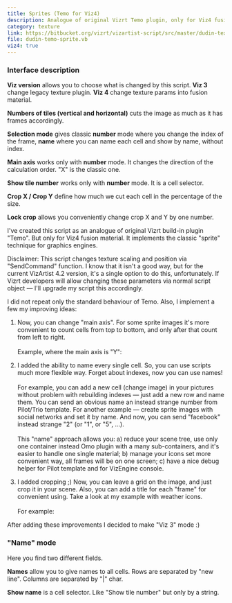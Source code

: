 ```yaml
---
title: Sprites (Temo for Viz4)
description: Analogue of original Vizrt Temo plugin, only for Viz4 fusion material. Work as a traditional sprites pleer.
category: texture
link: https://bitbucket.org/vizrt/vizartist-script/src/master/dudin-texture/dudin-temo-sprite/
file: dudin-temo-sprite.vb
viz4: true
---
```


<interface-description image="viz4-index.png">

### Interface description

__Viz version__ allows you to choose what is changed by this script. __Viz 3__ change legacy texture plugin. __Viz 4__ change texture params into fusion material.

__Numbers of tiles (vertical and horizontal)__ cuts the image as much as it has frames accordingly.

__Selection mode__ gives classic __number__ mode where you change the index of the frame, __name__ where you can name each cell and show by name, without index.

__Main axis__ works only with __number__ mode. It changes the direction of the calculation order. "X" is the classic one.

__Show tile number__ works only with __number__ mode. It is a cell selector. 

__Crop X / Crop Y__ define how much we cut each cell in the percentage of the size.

__Lock crop__ allows you conveniently change crop X and Y by one number.

</interface-description>

I've created this script as an analogue of original Vizrt build-in plugin "Temo". But only for Viz4 fusion material. It implements the classic "sprite" technique for graphics engines.

Disclaimer: 
This script changes texture scaling and position via "SendCommand" function. I know that it isn't a good way, but for the current VizArtist 4.2 version, it's a single option to do this, unfortunately. If Vizrt developers will allow changing these parameters via normal script object — I'll upgrade my script this accordingly.

I did not repeat only the standard behaviour of Temo. Also, I implement a few my improving ideas:

1. Now, you can change "main axis". For some sprite images it's more convenient to count cells from top to bottom, and only after that count from left to right. <br><br>
Example, where the main axis is "Y":
<media-image name="names_example_2x8.png" />

2. I added the ability to name every single cell. So, you can use scripts much more flexible way. Forget about indexes, now you can use names! <br><br>
For example, you can add a new cell (change image) in your pictures without problem with rebuilding indexes — just add a new row and name them. You can send an obvious name an instead strange number from Pilot/Trio template. For another example — create sprite images with social networks and set it by name. And now, you can send "facebook" instead strange "2" (or "1", or "5", ...). <br><br>
This "name" approach allows you: a) reduce your scene tree, use only one container instead Omo plugin with a many sub-containers, and it's easier to handle one single material; b) manage your icons set more convenient way, all frames will be on one screen; c) have a nice debug helper for Pilot template and for VizEngine console.
<media-image name="smiles_sprites_4x2.png" />
<media-image name="name-mode.png" />

3. I added cropping ;) Now, you can leave a grid on the image, and just crop it in your scene. Also, you can add a title for each "frame" for convenient using. Take a look at my example with weather icons. <br><br>
For example:
<media-image name="weather_4x3_with_titles.png" />

After adding these improvements I decided to make "Viz 3" mode :)

<interface-description image="viz3-name.png">

### "Name" mode

Here you find two different fields.

__Names__ allow you to give names to all cells. Rows are separated by "new line". Columns are separated by "|" char.

__Show name__ is a cell selector. Like "Show tile number" but only by a string.

</interface-description>
